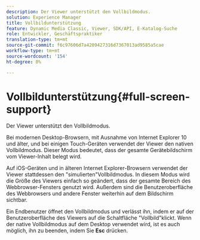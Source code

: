 ```yaml
---
description: Der Viewer unterstützt den Vollbildmodus.
solution: Experience Manager
title: Vollbildunterstützung
feature: Dynamic Media Classic, Viewer, SDK/API, E-Katalog-Suche
role: Entwickler, Geschäftspraktiker
translation-type: tm+mt
source-git-commit: f6c97606d7a4209427316d7367013ad9585a5cae
workflow-type: tm+mt
source-wordcount: '154'
ht-degree: 0%

---
```



# Vollbildunterstützung{#full-screen-support}

Der Viewer unterstützt den Vollbildmodus.

Bei modernen Desktop-Browsern, mit Ausnahme von Internet Explorer 10 und älter, und bei einigen Touch-Geräten verwendet der Viewer den nativen Vollbildmodus. Dieser Modus bedeutet, dass der gesamte Gerätebildschirm vom Viewer-Inhalt belegt wird.

Auf iOS-Geräten und in älteren Internet Explorer-Browsern verwendet der Viewer stattdessen den &quot;simulierten&quot;Vollbildmodus. In diesem Modus wird die Größe des Viewers einfach so geändert, dass der gesamte Bereich des Webbrowser-Fensters genutzt wird. Außerdem sind die Benutzeroberfläche des Webbrowsers und andere Fenster weiterhin auf dem Bildschirm sichtbar.

Ein Endbenutzer öffnet den Vollbildmodus und verlässt ihn, indem er auf der Benutzeroberfläche des Viewers auf die Schaltfläche &quot;Vollbild&quot;klickt. Wenn der native Vollbildmodus auf dem Desktop verwendet wird, ist es auch möglich, ihn zu beenden, indem Sie **Esc** drücken.
